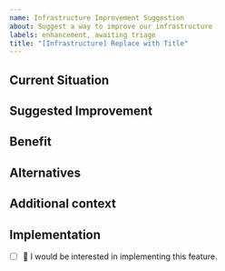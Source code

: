 ```yaml
---
name: Infrastructure Improvement Suggestion
about: Suggest a way to improve our infrastructure
labels: enhancement, awaiting triage
title: "[Infrastructure] Replace with Title"
---
```


## Current Situation
<!-- Describe the part of the infrastructure you think should improve -->

## Suggested Improvement
<!-- Describe what you want to happen -->

## Benefit
<!-- Fully describe the benefit of the change (E.g., improve speed, robustness, etc.) -->

## Alternatives
<!-- Describe any alternative solutions you have considered -->

## Additional context
<!-- Add any other context about the feature request. -->

## Implementation
<!-- Replace the [ ] with [x] to check the box. -->
- [ ] 🙋 I would be interested in implementing this feature.
